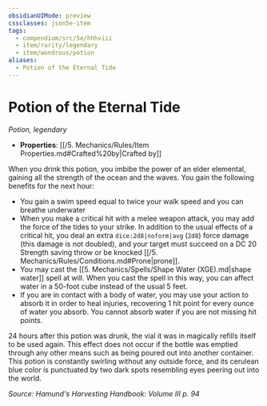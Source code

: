```yaml
---
obsidianUIMode: preview
cssclasses: json5e-item
tags:
  - compendium/src/5e/hhhviii
  - item/rarity/legendary
  - item/wondrous/potion
aliases:
  - Potion of the Eternal Tide
---
```

# Potion of the Eternal Tide
*Potion, legendary*  

- **Properties**: [[/5. Mechanics/Rules/Item Properties.md#Crafted%20by\|Crafted by]]

When you drink this potion, you imbibe the power of an elder elemental, gaining all the strength of the ocean and the waves. You gain the following benefits for the next hour:

- You gain a swim speed equal to twice your walk speed and you can breathe underwater  
- When you make a critical hit with a melee weapon attack, you may add the force of the tides to your strike. In addition to the usual effects of a critical hit, you deal an extra `dice:2d8|noform|avg` (`2d8`) force damage (this damage is not doubled), and your target must succeed on a DC 20 Strength saving throw or be knocked [[/5. Mechanics/Rules/Conditions.md#Prone\|prone]].  
- You may cast the [[5. Mechanics/Spells/Shape Water (XGE).md\|shape water]] spell at will. When you cast the spell in this way, you can affect water in a 50-foot cube instead of the usual 5 feet.  
- If you are in contact with a body of water, you may use your action to absorb it in order to heal injuries, recovering 1 hit point for every ounce of water you absorb. You cannot absorb water if you are not missing hit points.  

24 hours after this potion was drunk, the vial it was in magically refills itself to be used again. This effect does not occur if the bottle was emptied through any other means such as being poured out into another container. This potion is constantly swirling without any outside force, and its cerulean blue color is punctuated by two dark spots resembling eyes peering out into the world.

*Source: Hamund's Harvesting Handbook: Volume III p. 94*
